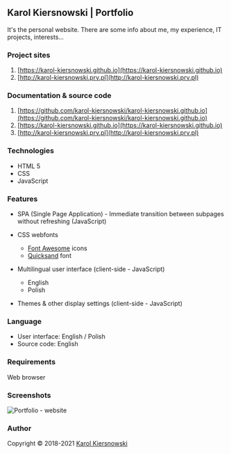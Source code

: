 Karol Kiersnowski | Portfolio
-----------------------------
It's the personal website. There are some info about me, my experience, IT projects, interests...

### Project sites
1. [https://karol-kiersnowski.github.io](https://karol-kiersnowski.github.io)
2. [http://karol-kiersnowski.prv.pl](http://karol-kiersnowski.prv.pl)

### Documentation & source code
1. [https://github.com/karol-kiersnowski/karol-kiersnowski.github.io](https://github.com/karol-kiersnowski/karol-kiersnowski.github.io)
2. [https://karol-kiersnowski.github.io](https://karol-kiersnowski.github.io)
3. [http://karol-kiersnowski.prv.pl](http://karol-kiersnowski.prv.pl)

### Technologies
* HTML 5
* CSS
* JavaScript

### Features
* SPA (Single Page Application) - Immediate transition between subpages without refreshing (JavaScript)

* CSS webfonts
  * [Font Awesome](https://fontawesome.com) icons
  * [Quicksand](https://fonts.google.com/specimen/Quicksand) font

* Multilingual user interface (client-side - JavaScript)
  * English
  * Polish

* Themes & other display settings (client-side - JavaScript)

### Language
* User interface: English / Polish
* Source code: English

### Requirements
Web browser

### Screenshots
![Portfolio - website](http://karol-kiersnowski.github.io/img/projects/portfolio.png)

### Author
Copyright © 2018-2021 [Karol Kiersnowski](https://karol-kiersnowski.github.io)